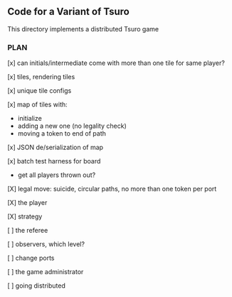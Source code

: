 ## Code for a Variant of Tsuro 

This directory implements a distributed Tsuro game

### PLAN 

[x] can initials/intermediate come with more than one tile for same player?

[x] tiles, rendering tiles 

[x] unique tile configs 

[x] map of tiles with:
  - initialize 
  - adding a new one (no legality check) 
  - moving a token to end of path 

[x] JSON de/serialization of map 	  

[x] batch test harness for board 
  - get all players thrown out? 
  
[X] legal move: suicide, circular paths, no more than one token per port

[X] the player 

[X] strategy 

[ ] the referee 

[ ] observers, which level? 

[ ] change ports 

[ ] the game administrator 

[ ] going distributed 
    

